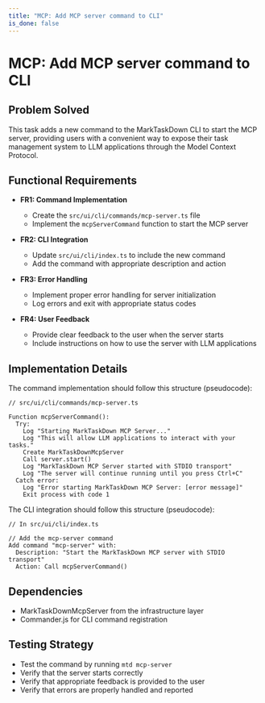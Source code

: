 ```yaml
---
title: "MCP: Add MCP server command to CLI"
is_done: false
---
```


# MCP: Add MCP server command to CLI

## Problem Solved

This task adds a new command to the MarkTaskDown CLI to start the MCP server, providing users with a convenient way to expose their task management system to LLM applications through the Model Context Protocol.

## Functional Requirements

- **FR1: Command Implementation**

  - Create the `src/ui/cli/commands/mcp-server.ts` file
  - Implement the `mcpServerCommand` function to start the MCP server

- **FR2: CLI Integration**

  - Update `src/ui/cli/index.ts` to include the new command
  - Add the command with appropriate description and action

- **FR3: Error Handling**

  - Implement proper error handling for server initialization
  - Log errors and exit with appropriate status codes

- **FR4: User Feedback**
  - Provide clear feedback to the user when the server starts
  - Include instructions on how to use the server with LLM applications

## Implementation Details

The command implementation should follow this structure (pseudocode):

```
// src/ui/cli/commands/mcp-server.ts

Function mcpServerCommand():
  Try:
    Log "Starting MarkTaskDown MCP Server..."
    Log "This will allow LLM applications to interact with your tasks."
    Create MarkTaskDownMcpServer
    Call server.start()
    Log "MarkTaskDown MCP Server started with STDIO transport"
    Log "The server will continue running until you press Ctrl+C"
  Catch error:
    Log "Error starting MarkTaskDown MCP Server: [error message]"
    Exit process with code 1
```

The CLI integration should follow this structure (pseudocode):

```
// In src/ui/cli/index.ts

// Add the mcp-server command
Add command "mcp-server" with:
  Description: "Start the MarkTaskDown MCP server with STDIO transport"
  Action: Call mcpServerCommand()
```

## Dependencies

- MarkTaskDownMcpServer from the infrastructure layer
- Commander.js for CLI command registration

## Testing Strategy

- Test the command by running `mtd mcp-server`
- Verify that the server starts correctly
- Verify that appropriate feedback is provided to the user
- Verify that errors are properly handled and reported
